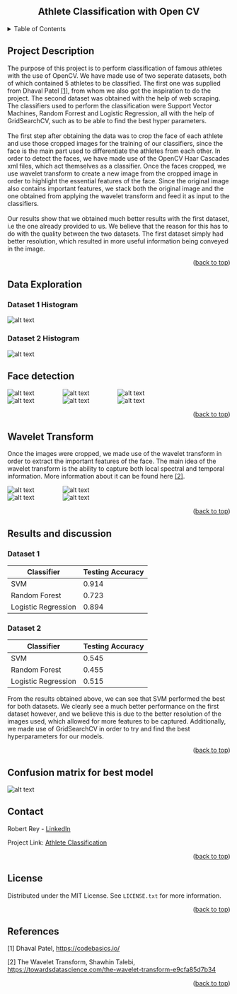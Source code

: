 <div align="center">
<div id="top"></div>
<h2 align="center">Athlete Classification with Open CV</h3>
</div>


<!-- TABLE OF CONTENTS -->
<details>
  <summary>Table of Contents</summary>
  <ol>
    <li>
      <a href="#project-description">Project Description</a>
    </li>
    <li><a href="#data-exploration">Data Exploration</a></li>
    <li><a href="#face-detection">Face detection</a></li>
    <li><a href="#wavelet-transform">Wavelet Transform</a></li>
    <li><a href="#results-and-discussion">Results and discussion</a></li>
    <li><a href="#confusion-matrix-for-best-model">Confusion matrix for best model</a></li>
    <li><a href="#license">License</a></li>
    <li><a href="#contact">Contact</a></li>
    <li><a href="#references">References</a></li>
  </ol>
</details>

## Project Description

The purpose of this project is to perform classification of famous athletes with the use of OpenCV. We have made use of two seperate datasets, both of which contained 5 athletes to be classified. The first one was supplied from Dhaval Patel [[1]](#1), from whom we also got the inspiration to do the project. The second dataset was obtained with the help of web scraping. The classifiers used to perform the classification were Support Vector Machines, Random Forrest and Logistic Regression, all with the help of GridSearchCV, such as to be able to find the best hyper parameters. 
</br>
</br>
The first step after obtaining the data was to crop the face of each athlete and use those cropped images for the training of our classifiers, since the face is the main part used to differentiate the athletes from each other. In order to detect the faces, we have made use of the OpenCV Haar Cascades xml files, which act themselves as a classifier. Once the faces cropped, we use wavelet transform to create a new image from the cropped image in order to highlight the essential features of the face. Since the original image also contains important features, we stack both the original image and the one obtained from applying the wavelet transform and feed it as input to the classifiers. 
</br>
</br>
Our results show that we obtained much better results with the first dataset, i.e the one already provided to us. We believe that the reason for this has to do with the quality between the two datasets. The first dataset simply had better resolution, which resulted in more useful information being conveyed in the image. 

<p align="right">(<a href="#top">back to top</a>)</p>


<!-- Data Exploration -->
## Data Exploration 

### Dataset 1 Histogram 
![alt text](https://github.com/reyrobs/Athlete-Classification/blob/main/images/dataset1_histo.png?raw=true)
### Dataset 2 Histogram 
![alt text](https://github.com/reyrobs/Athlete-Classification/blob/main/images/dataset2_histo.png?raw=true)

## Face detection 

![alt text](https://github.com/reyrobs/Athlete-Classification/blob/main/images/sharapova_resized.png?raw=true)
&emsp;&emsp;&emsp;&emsp;
![alt text](https://github.com/reyrobs/Athlete-Classification/blob/main/images/sharapova_face_resized.png?raw=true)
&emsp;&emsp;&emsp;&emsp;
![alt text](https://github.com/reyrobs/Athlete-Classification/blob/main/images/sharapova_cropped_resized.png?raw=true)
<br>
![alt text](https://github.com/reyrobs/Athlete-Classification/blob/main/images/andy_murray_resized.png?raw=true)
&emsp;&emsp;&emsp;&emsp;
![alt text](https://github.com/reyrobs/Athlete-Classification/blob/main/images/andy_murray_face_resized.png?raw=true)
&emsp;&emsp;&emsp;&emsp;
![alt text](https://github.com/reyrobs/Athlete-Classification/blob/main/images/andy_murray_cropped_resized.png?raw=true)



<p align="right">(<a href="#top">back to top</a>)</p>

## Wavelet Transform
Once the images were cropped, we made use of the wavelet transform in order to extract the important features of the face. The main idea of the wavelet transform is the ability to capture both local spectral and temporal information. More information about it can be found here [[2]](#2).

![alt text](https://github.com/reyrobs/Athlete-Classification/blob/main/images/sharapova_cropped_resized.png?raw=true)
&emsp;&emsp;&emsp;&emsp;
![alt text](https://github.com/reyrobs/Athlete-Classification/blob/main/images/sharapova_wavelet_resized.png?raw=true)
<br>
![alt text](https://github.com/reyrobs/Athlete-Classification/blob/main/images/andy_murray_cropped_resized.png?raw=true)
&emsp;&emsp;&emsp;&emsp;
![alt text](https://github.com/reyrobs/Athlete-Classification/blob/main/images/murray_wavelet_resized.png?raw=true)

<p align="right">(<a href="#top">back to top</a>)</p>

## Results and discussion

### Dataset 1

<table>
<thead>
  <tr>
    <th>Classifier</th>
    <th>Testing Accuracy</th>
  </tr>
</thead>
<tbody>
  <tr>
    <td>SVM</td>
    <td>0.914</td>
  </tr>
  <tr>
    <td>Random Forest</td>
    <td>0.723</td>
  </tr>
  <tr>
    <td>Logistic Regression</td>
    <td>0.894</td>
  </tr>
</tbody>
</table>

### Dataset 2

<table>
<thead>
  <tr>
    <th>Classifier</th>
    <th>Testing Accuracy</th>
  </tr>
</thead>
<tbody>
  <tr>
    <td>SVM</td>
    <td>0.545</td>
  </tr>
  <tr>
    <td>Random Forest</td>
    <td>0.455</td>
  </tr>
  <tr>
    <td>Logistic Regression</td>
    <td>0.515</td>
  </tr>
</tbody>
</table>

From the results obtained above, we can see that SVM performed the best for both datasets. We clearly see a much better performance on the first dataset however, and we believe this is due to the better resolution of the images used, which allowed for more features to be captured. Additionally, we made use of GridSearchCV in order to try and find the best hyperparameters for our models. 

<p align="right">(<a href="#top">back to top</a>)</p>

## Confusion matrix for best model
![alt text](https://github.com/reyrobs/Athlete-Classification/blob/main/images/cm.png?raw=true)

<!-- CONTACT -->
## Contact

Robert Rey - [LinkedIn](https://www.linkedin.com/in/robert-rey-36689a103/)

Project Link: [Athlete Classification](https://github.com/reyrobs/Athlete-Classification)

<p align="right">(<a href="#top">back to top</a>)</p>


<!-- LICENSE -->
## License

Distributed under the MIT License. See `LICENSE.txt` for more information.

<p align="right">(<a href="#top">back to top</a>)</p>




## References
<a id="1">[1]</a> 
Dhaval Patel,
https://codebasics.io/

<a id="2">[2]</a> 
The Wavelet Transform,
Shawhin Talebi,
https://towardsdatascience.com/the-wavelet-transform-e9cfa85d7b34

<p align="right">(<a href="#top">back to top</a>)</p>



<!-- MARKDOWN LINKS & IMAGES -->
<!-- https://www.markdownguide.org/basic-syntax/#reference-style-links -->
[contributors-shield]: https://img.shields.io/github/contributors/github_username/repo_name.svg?style=for-the-badge
[contributors-url]: https://github.com/github_username/repo_name/graphs/contributors
[forks-shield]: https://img.shields.io/github/forks/github_username/repo_name.svg?style=for-the-badge
[forks-url]: https://github.com/github_username/repo_name/network/members
[stars-shield]: https://img.shields.io/github/stars/github_username/repo_name.svg?style=for-the-badge
[stars-url]: https://github.com/github_username/repo_name/stargazers
[issues-shield]: https://img.shields.io/github/issues/github_username/repo_name.svg?style=for-the-badge
[issues-url]: https://github.com/github_username/repo_name/issues
[license-shield]: https://img.shields.io/github/license/github_username/repo_name.svg?style=for-the-badge
[license-url]: https://github.com/github_username/repo_name/blob/master/LICENSE.txt
[linkedin-shield]: https://img.shields.io/badge/-LinkedIn-black.svg?style=for-the-badge&logo=linkedin&colorB=555
[linkedin-url]: https://linkedin.com/in/linkedin_username
[product-screenshot]: images/screenshot.png
[Next.js]: https://img.shields.io/badge/next.js-000000?style=for-the-badge&logo=nextdotjs&logoColor=white
[Next-url]: https://nextjs.org/
[React.js]: https://img.shields.io/badge/React-20232A?style=for-the-badge&logo=react&logoColor=61DAFB
[React-url]: https://reactjs.org/
[Vue.js]: https://img.shields.io/badge/Vue.js-35495E?style=for-the-badge&logo=vuedotjs&logoColor=4FC08D
[Vue-url]: https://vuejs.org/
[Angular.io]: https://img.shields.io/badge/Angular-DD0031?style=for-the-badge&logo=angular&logoColor=white
[Angular-url]: https://angular.io/
[Svelte.dev]: https://img.shields.io/badge/Svelte-4A4A55?style=for-the-badge&logo=svelte&logoColor=FF3E00
[Svelte-url]: https://svelte.dev/
[Laravel.com]: https://img.shields.io/badge/Laravel-FF2D20?style=for-the-badge&logo=laravel&logoColor=white
[Laravel-url]: https://laravel.com
[Bootstrap.com]: https://img.shields.io/badge/Bootstrap-563D7C?style=for-the-badge&logo=bootstrap&logoColor=white
[Bootstrap-url]: https://getbootstrap.com
[JQuery.com]: https://img.shields.io/badge/jQuery-0769AD?style=for-the-badge&logo=jquery&logoColor=white
[JQuery-url]: https://jquery.com 
